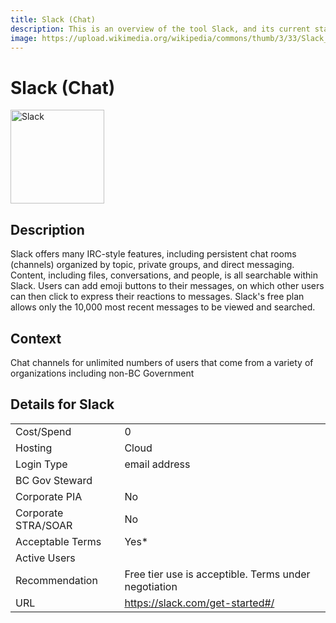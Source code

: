 ```yaml
---
title: Slack (Chat)
description: This is an overview of the tool Slack, and its current status  within BC Gov.
image: https://upload.wikimedia.org/wikipedia/commons/thumb/3/33/Slack_Logo_2019.svg/498px-Slack_Logo_2019.svg.png
---
```


# Slack (Chat)

<img src="https://upload.wikimedia.org/wikipedia/commons/thumb/3/33/Slack_Logo_2019.svg/498px-Slack_Logo_2019.svg.png" alt="Slack" width="150"/>

## Description
Slack offers many IRC-style features, including persistent chat rooms (channels) organized by topic, private groups, and direct messaging. Content, including files, conversations, and people, is all searchable within Slack. Users can add emoji buttons to their messages, on which other users can then click to express their reactions to messages. Slack's free plan allows only the 10,000 most recent messages to be viewed and searched.

## Context
Chat channels for unlimited numbers of users that come from a variety of organizations including non-BC Government 

##  Details for Slack

|   |   |
|---|---|
|Cost/Spend   | 0  |
|Hosting   | Cloud  |
|Login Type | email address |
|BC Gov Steward |  |
|Corporate PIA   | No  |
|Corporate STRA/SOAR   | No   |
|Acceptable Terms   | Yes*  |
|Active Users   |   |
|Recommendation   |  Free tier use is acceptible. Terms under negotiation |
|URL   | https://slack.com/get-started#/  |
